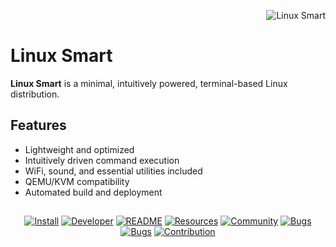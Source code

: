 <p align="right">
  <img src="https://github.com/user-attachments/assets/e6cec3ac-b0b0-4928-a8fb-bbbefa7bfde4" alt="Linux Smart" style="vertical-align: middle;">
</p>

# Linux Smart
**Linux Smart** is a minimal, intuitively powered, terminal-based Linux distribution.

## Features
- Lightweight and optimized
- Intuitively driven command execution
- WiFi, sound, and essential utilities included
- QEMU/KVM compatibility
- Automated build and deployment

## 
<p align="center">
  <a href="https://github.com/linux-smart/linux-smart/blob/main/docs/INSTALL.md"><img src="https://github.com/user-attachments/assets/e6cec3ac-b0b0-4928-a8fb-bbbefa7bfde4" alt="Install"></a>
  <a href="https://github.com/linux-smart/linux-smart/blob/main/docs/DEVELOPER.md"><img src="https://img.icons8.com/?size=100&id=SQzCuGgBP3on&format=png&color=22C3E6" alt="Developer"></a>
  <a href="https://github.com/linux-smart/linux-smart/blob/main/docs/README.md"><img src="https://img.icons8.com/?size=100&id=VUckOuTyLQ7W&format=png&color=22C3E6" alt="README"></a>
  <a href="https://github.com/linux-smart/linux-smart/blob/main/docs/RESOURCES.md"><img src="https://img.icons8.com/?size=100&id=ZdiFEhDnZ9kk&format=png&color=22C3E6" alt="Resources"></a>
  <a href="https://github.com/linux-smart/linux-smart/blob/main/docs/COMMUNITY.md"><img src="https://img.icons8.com/?size=100&id=JwQbESRFaaa1&format=png&color=22C3E6" alt="Community"></a>
  <a href="https://github.com/linux-smart/linux-smart/blob/main/docs/BUGS.md"><img src="https://img.icons8.com/?size=100&id=MB5CRcW9coKA&format=png&color=22C3E6" alt="Bugs"></a>
  <a href="https://github.com/linux-smart/linux-smart/blob/main/docs/BUGS.md"><img src="https://img.icons8.com/?size=100&id=113122&format=png&color=22C3E6" alt="Bugs"></a>
  <a href="https://github.com/linux-smart/linux-smart/blob/main/docs/CONTRIBUTION.md"><img src="https://img.icons8.com/?size=100&id=7749&format=png&color=22C3E6" alt="Contribution"></a>
</p>

